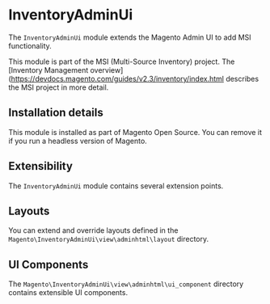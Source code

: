 # InventoryAdminUi

The `InventoryAdminUi` module extends the Magento Admin UI to add MSI functionality.

This module is part of the MSI (Multi-Source Inventory) project. The 
[Inventory Management overview](https://devdocs.magento.com/guides/v2.3/inventory/index.html
describes the MSI project in more detail.

## Installation details

This module is installed as part of Magento Open Source. You can remove it if you run a headless version of Magento.

## Extensibility

The `InventoryAdminUi` module contains several extension points.

## Layouts

You can extend and override layouts defined in the `Magento\InventoryAdminUi\view\adminhtml\layout`  directory.

## UI Components

The `Magento\InventoryAdminUi\view\adminhtml\ui_component` directory contains extensible UI components.
